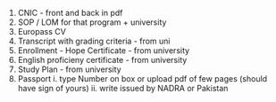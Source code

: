 1. CNIC - front and back in pdf
2. SOP / LOM for that program + university
3. Europass CV
4. Transcript with grading criteria - from uni
5. Enrollment - Hope Certificate - from university
6. English proficieny certificate - from university
7. Study Plan - from university
8. Passport 
  i. type Number on box or upload pdf of few pages (should have sign of yours) 
  ii. write issued by NADRA or Pakistan
